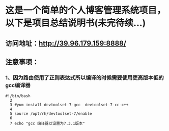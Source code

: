 # 这是一个简单的个人博客管理系统项目，以下是项目总结说明书(未完待续...)

## 访问地址：http://39.96.179.159:8888/

## 注意事项：
### 1、因为路由使用了正则表达式所以编译的时候需要使用更高版本低的gcc编译器
```
#!/bin/bash 
  2 
  3 #yum install devtoolset-7-gcc  devtoolset-7-cc-c++
  4 
  5 source /opt/rh/devtoolset-7/enable                                                                                               
  6 
  7 echo "gcc 编译器以设置为7.3.1版本"

```
